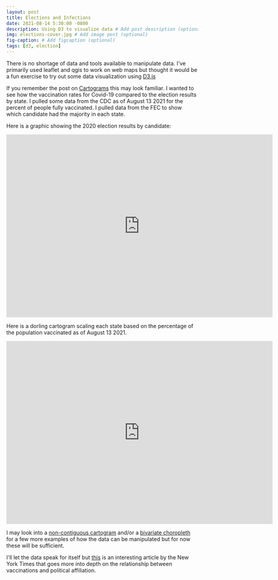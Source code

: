 ```yaml
---
layout: post
title: Elections and Infections
date: 2021-08-14 5:30:00 -0800
description: Using D3 to visualize data # Add post description (optional)
img: elections-cover.jpg # Add image post (optional)
fig-caption: # Add figcaption (optional)
tags: [d3, election]
---
```


There is no shortage of data and tools available to manipulate data. I've primarily used leaflet and qgis to work on web maps but thought it would be a fun exercise to try out some data visualization using [D3.js](https://d3js.org/)

If you remember the post on [Cartograms](https://anthonyblackham.com/cartograms/) this may look familiar. I wanted to see how the vaccination rates for Covid-19 compared to the election results by state. I pulled some data from the CDC as of August 13 2021 for the percent of people fully vaccinated. I pulled data from the FEC to show which candidate had the majority in each state. 

Here is a graphic showing the 2020 election results by candidate:

<div class="embed-container">
  <iframe
      src="https://anthonyblackham.com/elections-and-infections/election/"
      width="700"
      height="480"
      frameborder="0"
      allowfullscreen="">
  </iframe>
</div>

Here is a dorling cartogram scaling each state based on the percentage of the population vaccinated as of August 13 2021.

<div class="embed-container">
  <iframe
      src="https://anthonyblackham.com/elections-and-infections/dorling/"
      width="700"
      height="480"
      frameborder="0"
      allowfullscreen="">
  </iframe>
</div>

I may look into a [non-contiguous cartogram](https://observablehq.com/@d3/non-contiguous-cartogram) and/or a [bivariate choropleth](https://observablehq.com/@d3/bivariate-choropleth) for a few more examples of how the data can be manipulated but for now these will be sufficient. 

I'll let the data speak for itself but [this](https://www.nytimes.com/interactive/2021/04/17/us/vaccine-hesitancy-politics.html) is an interesting article by the New York Times that goes more into depth on the relationship between vaccinations and political affiliation. 
